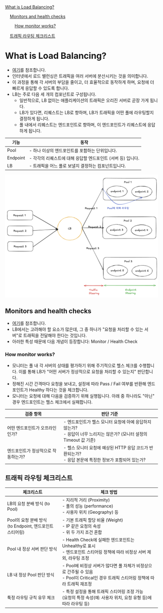 [What is Load Balancing?](#what-is-load-balancing)

&nbsp;&nbsp;&nbsp;&nbsp;[Monitors and health checks](#monitors-and-health-checks)

&nbsp;&nbsp;&nbsp;&nbsp;&nbsp;&nbsp;&nbsp;&nbsp;[How monitor works?](#how-monitor-works)

&nbsp;&nbsp;&nbsp;&nbsp;[트래픽 라우팅 체크리스트](#트래픽-라우팅-체크리스트)

# What is Load Balancing?
- [여기](https://developers.cloudflare.com/learning-paths/load-balancing/concepts/load-balancing/)를 참조합니다.
- 인터넷에서 로드 밸런싱은 트래픽을 여러 서버에 분산시키는 것을 의미합니다.
- 이 과정을 통해 각 서버의 부담을 줄이고, 더 효율적으로 동작하게 하며, 요청에 더 빠르게 응답할 수 있도록 합니다.
- LB는 주로 다음 세 개의 컴포넌트로 구성됩니다.
  + 일반적으로, LB 없이는 애플리케이션의 트래픽은 오리진 서버로 곧장 가게 됩니다.
  + LB가 있다면, 리퀘스트는 LB로 향하며, LB가 트래픽을 어떤 풀에 라우팅할지 결정하게 됩니다.
  + 풀 내에서 리퀘스트는 엔드포인트로 향하며, 이 엔드포인트가 리퀘스트에 응답하게 됩니다.

| 기능  | 동작 |
|------|----|
| Pool | - 하나 이상의 엔드포인트를 포함하는 단위입니다. |
| Endpoint | - 각각의 리퀘스트에 대해 응답할 엔드포인트 (서버 등) 입니다. |
| LB | - 트래픽을 어느 풀로 보낼지 결정하는 컴포넌트입니다. |

![How lb works](../assets/img/lb-new.png)

## Monitors and health checks
- [여기](https://developers.cloudflare.com/learning-paths/load-balancing/concepts/health-checks/)를 참조합니다.
- LB에서는 고려해야 할 요소가 많은데, 그 중 하나가 "요청을 처리할 수 있는 서버"로 트래픽을 전달해야 한다는 것입니다.
- 아러한 특성 때문에 다음 개념이 등장합니다: Monitor / Health Check

### How monitor works?
- 모니터는 풀 내 각 서버의 상태를 평가하기 위해 주기적으로 헬스 체크를 수행합니다. 이를 통해 LB가 "어떤 서버가 정상적으로 요청을 처리할 수 있는지" 판단합니다.
- 정해진 시간 간격마다 요청을 보내고, 설정에 따라 Pass / Fail 여부를 반환해 엔드포인트가 Healthy 하다는 것을 체크합니다.
- 모니터는 요청에 대해 다음을 검증하기 위해 실행됩니다. 아래 중 하나라도 "아닌" 경우 엔드포인트는 헬스 체크에서 실패합니다.

| 검증 항목 | 판단 기준 |
|------|----|
| 어떤 엔드포인트가 오프라인인가? | - 엔드포인트가 헬스 모니터 요청에 아예 응답하지 않는가? <br>- 응답이 너무 느리지는 않은가? (모니터 설정의 Timeout 값 기준) |
| 엔드포인트가 정상적으로 작동하는가? | - 헬스 모니터 요청에 예상된 HTTP 응답 코드가 반환되는가?<br>- 응답 본문에 특정한 정보가 포함되어 있는가? |

## 트래픽 라우팅 체크리스트

| 체크리스트  | 체크 방법 |
|------|----|
| LB의 요청 분배 방식 (to Pool) | - 지리적 거리 (Proximity) <br>- 풀의 성능 (performance) <br>- 사용자 위치 (Geography) 등 |
| Pool의 요청 분배 방식 <br>(to Endpoint, 엔드포인트 스티어링) | - 기본 트래픽 할당 비율 (Weight) <br>- IP 같은 요청의 속성 <br>- 위 두 가지 조건 혼합 |
| Pool 내 정상 서버 판단 방식 | - Health Check에 실패한 엔드포인트는 Unhealthy로 표시 <br>- 엔드포인트 스티어링 정책에 따라 비정상 서버 제외, 라우팅 조정 |
| LB 내 정상 Pool 판단 방식 | - Pool에 비정상 서버가 많다면 풀 자체가 비정상으로 간주될 수 있음 <br>- Pool이 Critical인 경우 트래픽 스티어링 정책에 따라 트래픽 재조정  |
| 툭정 라우팅 규칙 유무 체크 | - 특정 설정을 통해 트래픽 스티어링 조정 가능 <br>(요청의 특정 속성(예: 사용자 위치, 요청 유형 등)에 따라 라우팅 등) |
